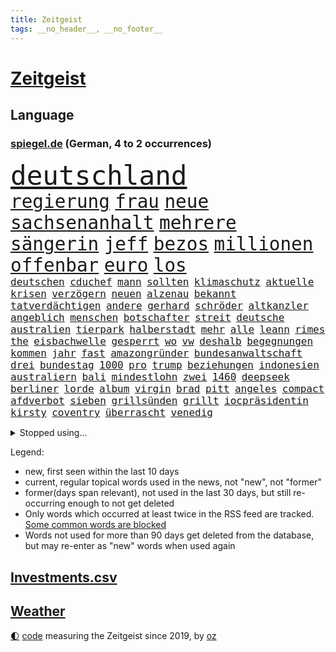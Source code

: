 ```yaml
---
title: Zeitgeist
tags: __no_header__, __no_footer__
---
```


# [Zeitgeist](https://oliz.io/zeitgeist/)

## Language

<h3><a href="https://www.spiegel.de" target="_blank">spiegel.de</a> (German, 4 to 2 occurrences)</h3>
<p style="font-family:monospace">
<span style="font-size:32pt"><a href="news_links.html#deutschland" class="current">deutschland</a></span>
<br>
<span style="font-size:22pt"><a href="news_links.html#regierung" class="current">regierung</a></span>
<span style="font-size:22pt"><a href="news_links.html#frau" class="current">frau</a></span>
<span style="font-size:22pt"><a href="news_links.html#neue" class="current">neue</a></span>
<span style="font-size:22pt"><a href="news_links.html#sachsenanhalt" class="current">sachsenanhalt</a></span>
<span style="font-size:22pt"><a href="news_links.html#mehrere" class="current">mehrere</a></span>
<span style="font-size:22pt"><a href="news_links.html#sängerin" class="current">sängerin</a></span>
<span style="font-size:22pt"><a href="news_links.html#jeff" class="current">jeff</a></span>
<span style="font-size:22pt"><a href="news_links.html#bezos" class="current">bezos</a></span>
<span style="font-size:22pt"><a href="news_links.html#millionen" class="current">millionen</a></span>
<span style="font-size:22pt"><a href="news_links.html#offenbar" class="current">offenbar</a></span>
<span style="font-size:22pt"><a href="news_links.html#euro" class="current">euro</a></span>
<span style="font-size:22pt"><a href="news_links.html#los" class="current">los</a></span>
<br>
<span style="font-size:12pt"><a href="news_links.html#deutschen" class="current">deutschen</a></span>
<span style="font-size:12pt"><a href="news_links.html#cduchef" class="current">cduchef</a></span>
<span style="font-size:12pt"><a href="news_links.html#mann" class="current">mann</a></span>
<span style="font-size:12pt"><a href="news_links.html#sollten" class="current">sollten</a></span>
<span style="font-size:12pt"><a href="news_links.html#klimaschutz" class="current">klimaschutz</a></span>
<span style="font-size:12pt"><a href="news_links.html#aktuelle" class="current">aktuelle</a></span>
<span style="font-size:12pt"><a href="news_links.html#krisen" class="current">krisen</a></span>
<span style="font-size:12pt"><a href="news_links.html#verzögern" class="current">verzögern</a></span>
<span style="font-size:12pt"><a href="news_links.html#neuen" class="current">neuen</a></span>
<span style="font-size:12pt"><a href="news_links.html#alzenau" class="new">alzenau</a></span>
<span style="font-size:12pt"><a href="news_links.html#bekannt" class="current">bekannt</a></span>
<span style="font-size:12pt"><a href="news_links.html#tatverdächtigen" class="current">tatverdächtigen</a></span>
<span style="font-size:12pt"><a href="news_links.html#andere" class="current">andere</a></span>
<span style="font-size:12pt"><a href="news_links.html#gerhard" class="current">gerhard</a></span>
<span style="font-size:12pt"><a href="news_links.html#schröder" class="current">schröder</a></span>
<span style="font-size:12pt"><a href="news_links.html#altkanzler" class="current">altkanzler</a></span>
<span style="font-size:12pt"><a href="news_links.html#angeblich" class="current">angeblich</a></span>
<span style="font-size:12pt"><a href="news_links.html#menschen" class="current">menschen</a></span>
<span style="font-size:12pt"><a href="news_links.html#botschafter" class="current">botschafter</a></span>
<span style="font-size:12pt"><a href="news_links.html#streit" class="current">streit</a></span>
<span style="font-size:12pt"><a href="news_links.html#deutsche" class="current">deutsche</a></span>
<span style="font-size:12pt"><a href="news_links.html#australien" class="current">australien</a></span>
<span style="font-size:12pt"><a href="news_links.html#tierpark" class="new">tierpark</a></span>
<span style="font-size:12pt"><a href="news_links.html#halberstadt" class="new">halberstadt</a></span>
<span style="font-size:12pt"><a href="news_links.html#mehr" class="current">mehr</a></span>
<span style="font-size:12pt"><a href="news_links.html#alle" class="current">alle</a></span>
<span style="font-size:12pt"><a href="news_links.html#leann" class="new">leann</a></span>
<span style="font-size:12pt"><a href="news_links.html#rimes" class="new">rimes</a></span>
<span style="font-size:12pt"><a href="news_links.html#the" class="current">the</a></span>
<span style="font-size:12pt"><a href="news_links.html#eisbachwelle" class="current">eisbachwelle</a></span>
<span style="font-size:12pt"><a href="news_links.html#gesperrt" class="current">gesperrt</a></span>
<span style="font-size:12pt"><a href="news_links.html#wo" class="current">wo</a></span>
<span style="font-size:12pt"><a href="news_links.html#vw" class="current">vw</a></span>
<span style="font-size:12pt"><a href="news_links.html#deshalb" class="current">deshalb</a></span>
<span style="font-size:12pt"><a href="news_links.html#begegnungen" class="new">begegnungen</a></span>
<span style="font-size:12pt"><a href="news_links.html#kommen" class="current">kommen</a></span>
<span style="font-size:12pt"><a href="news_links.html#jahr" class="current">jahr</a></span>
<span style="font-size:12pt"><a href="news_links.html#fast" class="current">fast</a></span>
<span style="font-size:12pt"><a href="news_links.html#amazongründer" class="current">amazongründer</a></span>
<span style="font-size:12pt"><a href="news_links.html#bundesanwaltschaft" class="current">bundesanwaltschaft</a></span>
<span style="font-size:12pt"><a href="news_links.html#drei" class="current">drei</a></span>
<span style="font-size:12pt"><a href="news_links.html#bundestag" class="current">bundestag</a></span>
<span style="font-size:12pt"><a href="news_links.html#1000" class="current">1000</a></span>
<span style="font-size:12pt"><a href="news_links.html#pro" class="current">pro</a></span>
<span style="font-size:12pt"><a href="news_links.html#trump" class="current">trump</a></span>
<span style="font-size:12pt"><a href="news_links.html#beziehungen" class="current">beziehungen</a></span>
<span style="font-size:12pt"><a href="news_links.html#indonesien" class="current">indonesien</a></span>
<span style="font-size:12pt"><a href="news_links.html#australiern" class="new">australiern</a></span>
<span style="font-size:12pt"><a href="news_links.html#bali" class="current">bali</a></span>
<span style="font-size:12pt"><a href="news_links.html#mindestlohn" class="current">mindestlohn</a></span>
<span style="font-size:12pt"><a href="news_links.html#zwei" class="current">zwei</a></span>
<span style="font-size:12pt"><a href="news_links.html#1460" class="new">1460</a></span>
<span style="font-size:12pt"><a href="news_links.html#deepseek" class="new">deepseek</a></span>
<span style="font-size:12pt"><a href="news_links.html#berliner" class="current">berliner</a></span>
<span style="font-size:12pt"><a href="news_links.html#lorde" class="current">lorde</a></span>
<span style="font-size:12pt"><a href="news_links.html#album" class="current">album</a></span>
<span style="font-size:12pt"><a href="news_links.html#virgin" class="new">virgin</a></span>
<span style="font-size:12pt"><a href="news_links.html#brad" class="current">brad</a></span>
<span style="font-size:12pt"><a href="news_links.html#pitt" class="current">pitt</a></span>
<span style="font-size:12pt"><a href="news_links.html#angeles" class="current">angeles</a></span>
<span style="font-size:12pt"><a href="news_links.html#compact" class="current">compact</a></span>
<span style="font-size:12pt"><a href="news_links.html#afdverbot" class="current">afdverbot</a></span>
<span style="font-size:12pt"><a href="news_links.html#sieben" class="current">sieben</a></span>
<span style="font-size:12pt"><a href="news_links.html#grillsünden" class="new">grillsünden</a></span>
<span style="font-size:12pt"><a href="news_links.html#grillt" class="new">grillt</a></span>
<span style="font-size:12pt"><a href="news_links.html#iocpräsidentin" class="new">iocpräsidentin</a></span>
<span style="font-size:12pt"><a href="news_links.html#kirsty" class="new">kirsty</a></span>
<span style="font-size:12pt"><a href="news_links.html#coventry" class="new">coventry</a></span>
<span style="font-size:12pt"><a href="news_links.html#überrascht" class="current">überrascht</a></span>
<span style="font-size:12pt"><a href="news_links.html#venedig" class="current">venedig</a></span>
</p>
<details>
<summary>Stopped using...</summary>
<p class="former" style="font-size:12pt">
gefährliche(1709) eingereicht(1707) forderungen(1707) sekunden(1707) van(1707) daraufhin(1706) getan(1706) gewerkschaft(1706) jahrzehnte(1706) wechseln(1706) bank(1705) bilanz(1705) facebook(1705) nachfolge(1705) polizeieinsatz(1705) senat(1705) vfl(1705) dauerhaft(1704) jury(1704) leichter(1704) vergeben(1704) übersicht(1704) beschreibt(1703) empörung(1703) kandidaten(1703) klein(1703) riesige(1703) 2021(1702) beteiligten(1702) hören(1702) 31(1701) konflikte(1701) positiv(1701) punkte(1701) verschwunden(1701) warentest(1701) berlins(1700) dramatisch(1700) minute(1700) rand(1700) 33(1699) befreien(1699) livestream(1699) obama(1699) pflege(1699) reden(1699) schiff(1699) amerikaner(1698) amsterdam(1698) fußballprofi(1698) größter(1698) guter(1698) kämpfe(1698) riss(1698) 3(1697) beispielen(1697) eintracht(1697) kleines(1697) kolumnist(1697) kraftvoll(1697) literatur(1697) trafen(1697) who(1697) hotel(1696) wende(1696) forderte(1695) jedenfalls(1695) sinn(1695) anteil(1694) nerven(1694) gemeinsamen(1693) öffentlichkeit(1693) anlass(1692) hölle(1692) verbreitet(1692) unbedingt(1690) 10(1689) offiziellen(1686) erfolgreichsten(1684) genauso(1684) vorgänger(1682) vorgelegt(1681) beschlagnahmt(1679) holocaust(1679) insolvenz(1676) trauert(1675) bundesverfassungsgericht(1673) verständnis(1673) verkehr(1670) schock(1668) sportler(1668) dauert(1666) geblieben(1661) diagnose(1590) öffnet(1589) gezielt(1584) sahra(1559) wagenknecht(1559) rumänien(1527) übrig(1521) unfälle(1492) serbien(1459) verdi(1452) volk(1441) las(1413) erkrankte(1388) hoffenheim(1382) gemeinschaft(1372) nachmittag(1372) älteste(1338) lädt(1318) loch(1281) öffentlichrechtlichen(1274) hauptbahnhof(1241) einheit(1222) umfragen(1217) mut(1211) lücken(1196) stabil(1190) unmittelbar(1190) erneuerbare(1187) fünften(1186) viral(1117) belegt(1102) lob(1102) jugendlicher(1098) kaffee(1093) youtube(1091) angehörigen(1086) neustart(1080) kampagne(1078) dramatische(1073) 16jähriger(1069) schwächelt(1061) ähnlichen(1056) effekt(1052) tode(1047) globalen(1044) raten(1034) giorgia(1030) antarktis(1016) begegnung(985) wählt(977) eric(945) redet(937) tabu(937) böhmermann(932) überzeugen(922) größeren(903) rammt(894) viertagewoche(893) lebensgefahr(885) passanten(880) springen(880) minderjährige(874) ständig(869) islamistischen(863) manöver(859) schöner(847) vermeintliche(845) wendepunkt(829) duisburg(827) begangen(817) betreiben(815) wohnen(805) betrunkener(800) 13jährige(793) deutlicher(789) helmut(787) hoeneß(782) massenhaft(776) kolleginnen(774) beine(773) rad(766) seltsame(764) unterbrochen(764) schlagabtausch(747) lebensgefährlich(743) anschluss(724) rechtsextremer(721) unseren(713) schweigt(712) essener(702) pass(701) csuchef(698) wmtitel(687) lagen(686) metropole(684) parlamentswahl(673) frank(668) metern(665) verkehrsunfall(653) besserung(638) achtzigerjahren(636) generalbundesanwalt(635) eingeschränkt(631) getöteter(630) 76(628) auftritte(622) qualifikation(621) nachbarland(620) fehlte(619) 22jährige(609) ausfälle(608) taucht(603) bist(602) böse(602) kundgebung(599) reagierten(595) eingedrungen(591) versammelt(581) mohammad(580) via(578) klingen(577) stellten(572) student(567) robbie(547) is(540) dorthin(533) guardiola(531) geschützt(524) spekulationen(524) brandenburgischen(521) nicole(521) vincent(520) pep(515) gesundheitszustand(510) 2006(505) beantragt(503) michel(503) marken(501) anhörung(498) elton(489) konzept(484) angeordnet(481) plänen(479) verbotene(478) mount(473) raf(468) sophia(461) apples(460) dienen(460) höchstwert(454) kitas(454) kreativ(454) erfolgreicher(449) überlassen(447) jamal(446) musiala(446) dominanz(444) ersatz(444) abgrund(440) vorschriften(433) integration(432) elektromobilität(429) ausprobiert(427) instanz(425) größtes(424) escooter(422) akteure(417) sticht(415) engel(412) quartal(403) gezielten(402) klug(402) rafael(402) kehren(399) geldwäsche(398) kryptowährung(396) jeweiligen(394) vergnügen(392) bilden(386) heimspiel(384) match(383) rutschen(382) schütze(382) brutalen(381) steven(378) zelebriert(371) sonja(369) jubel(367) polizeigewalt(367) tourist(367) ordnete(365) co₂ausstoß(363) süddeutschland(362) übte(362) basel(361) gemeint(361) neuestes(361) fitness(360) warnte(354) harris(350) autounfall(345) medikament(343) music(341) ausländischen(340) wählten(340) bekamen(336) fitnessstudio(335) weltgesundheitsorganisation(335) ryanair(333) kalkül(328) kater(325) ausgeschieden(323) abnehmspritzen(320) ansehen(318) notfalls(318) anrichten(314) skepsis(313) bundesnetzagentur(312) lächerlich(310) verzweifelt(309) scheiterten(308) versammeln(306) lka(303) siedler(303) einigkeit(299) lautet(297) 29jährige(296) traditionelle(296) punktet(295) viermal(295) besetzen(294) wolf(292) plattformen(290) erstattet(288) fläche(287) gebiets(287) schnäppchen(283) übernahm(283) pate(282) expartner(281) júnior(280) witze(279) gelangt(278) design(277) müde(277) with(277) 55(276) cem(276) özdemir(276) h(275) heidenheim(275) spieltag(273) warb(273) tolle(270) trieb(270) maren(268) späte(266) scheiterns(265) wirtschaftlichen(265) braunschweig(264) code(261) jordanien(261) verdiente(260) bastelt(259) 2500(258) marcel(257) verliehen(257) 02(256) stimmten(256) bescheiden(255) esc(255) nachbarländer(254) ufer(254) direkte(252) geladen(252) streamingdienst(251) as(250) königreich(250) skispringen(250) arizona(246) mutterschaft(245) verrückt(245) eilt(244) first(244) konten(244) tsg(240) everest(239) vegas(239) fische(238) antisemitischen(237) brett(236) laufenden(236) raphael(235) bröning(234) unterschrift(234) qualifiziert(232) pink(228) euch(227) zusammenarbeiten(227) johannes(226) manipulieren(226) größeres(225) fortan(224) gary(224) autobiografie(223) durchsuchungen(223) exporte(223) chinesischer(222) dunkelheit(221) gazas(221) moore(218) radikal(218) armin(217) laschet(217) millionenbetrag(216) ökonom(216) grab(215) schlappe(215) pyrotechnik(214) hochschulen(213) andrij(211) bekomme(207) inmitten(207) russlandsanktionen(207) wechseljahre(206) zufriedenheit(206) bruttoinlandsprodukt(205) fußballklub(205) aldi(204) luftfahrt(204) end(203) lopez(201) missbrauchsvorwürfe(201) unbekannter(201) preisverleihung(197) unsichere(195) repräsentantenhaus(194) 97(192) stärkung(192) unheimliche(192) gegeneinander(191) wirtschaftsweisen(191) zurückhaltender(191) neugeborene(190) prozentpunkte(190) lobbyisten(188) onlyfans(188) rechtsstaat(186) rechtsradikalen(185) amtseinführung(184) tina(184) oeynhausen(183) schlange(183) insider(182) verließen(181) befreiung(180) formtief(180) 65jährigen(179) zusammengetragen(178) angekündigten(177) vereinigte(177) argument(176) models(176) soldat(176) derselben(175) nervt(175) neuigkeiten(175) schiffsunglück(175) amtskollegen(174) mexikanische(174) schauspielerinnen(174) norweger(172) spotify(172) begriffen(167) verunglücken(167) dankte(166) absetzung(165) affront(165) insolvent(164) düsteren(163) schlagzeuger(163) bip(162) feuern(161) heide(161) lüneburger(161) faktoren(160) kanadas(160) rezepte(160) diagnostiziert(159) empfehlen(157) gefährdete(157) konzepte(157) mythos(157) abgeschlossen(156) aufzuarbeiten(156) gestaltete(156) op(156) ravensburg(156) 14jähriger(155) freiwilligen(155) kannst(155) konsumenten(155) kriegt(155) tafeln(155) schildern(154) baldoni(153) blake(153) inhalt(153) lively(153) wiener(153) farage(152) wonach(152) australier(150) beliebtes(149) härteres(148) luke(148) petersplatz(147) pontifex(147) überlebten(147) treu(146) unsicherheiten(146) abziehen(145) bangkok(145) diät(145) massiver(145) sängers(145) cdugeneralsekretär(144) kyjiws(144) partys(144) skandale(144) wiederholten(144) mund(143) nächstenliebe(143) kinderinterview(141) kälte(141) studentinnen(141) zweites(141) geständnis(140) johanna(140) studio(140) 77(139) aufzunehmen(139) londons(139) schnappt(139) vage(139) vietnam(139) predigt(138) verbesserung(137) kurznachrichtendienst(136) lernt(136) niedrige(136) aufbruch(134) aufheben(134) blumen(134) monatelang(134) anreise(133) erfolgsgeschichte(133) erteilen(133) gesunde(133) linkenpolitiker(133) montagmorgen(133) neigt(133) wehretat(133) ratschlag(132) kriegsende(131) fortbildungen(130) gerückt(129) verzweifelten(129) fifapräsident(128) großartigen(128) plaudert(128) istanbuler(127) luxus(127) kuriosesten(126) ushauptstadt(125) weltspitze(125) erfreut(124) stephan(124) belgrad(123) bequem(123) zollkrieg(123) israelhamaskrieg(122) massenentlassungen(122) spannung(122) stillem(121) unterzeichnet(121) sun(120) auszuschließen(119) spender(119) arroganz(118) fix(118) schärfe(118) berlinerin(117) lebenslauf(117) spielberg(117) mexikaner(116) aufholjagd(115) verträge(115) yuval(115) beherrscht(114) biopic(114) kovač(110) mandatsträger(110) niko(110) ostens(110) runter(110) wohlstand(110) angeschlagen(109) ekrem(109) raab(109) roland(109) faszination(108) gerichts(108) pflegende(108) abitur(107) schreckens(106) vorgeführt(106) wesen(106) zolldrohungen(106) südpol(105) bezahlte(104) rtl(104) aufatmen(103) entfernten(103) meereis(103) bombenanschlag(102) käse(102) vorurteilen(102) 26jährigen(101) bvg(101) eier(101) germany(101) karneval(101) legislaturperiode(101) plakaten(101) langfristigen(100) ausrichten(99) cdupolitikers(99) river(99) totem(99) lahme(98) quadrat(98) 27jähriger(97) monaco(97) opa(97) scheinbar(97) staatspräsident(97) verbrennungsmotoren(97) henning(96) legalen(96) verruf(96) ausschuss(95) selbstständig(95) stemmen(95) tücken(95) absicherung(94) arg(94) braun(94) fortnite(94) funklöcher(94) weißes(94) bundesbehörden(93) jetzigen(93) kommilitonen(93) kredite(93) künstlich(93) bodentruppen(92) formel1star(92) friedensgesprächen(92) zweitem(92) kanadier(91) prallt(91) reichsbürgergruppe(91) rheinlandpfälzische(91) 71jährige(90) geschlechtern(90) mitsprache(90) neuorientierung(90) packungen(90) zweifelhafte(90) beigesetzt(89) vannes(89) 46jährige(88) auslöst(88) begründete(87) landgerichts(87) lieferkettengesetz(87) papstes(87) rostocker(87) sessel(87) statistik(87) todesfall(87) anbieten(86) anonymer(86) frauenleiche(86) krachte(86) pufferzone(86) stach(86) bestehenden(85) bundesweiten(85) ehrgeiziges(85) erhöhung(85) klassenerhalt(85) klassenkampf(85) kommentatoren(85) preispolitik(85) staatsräson(85) dan(84) gleise(84) kaution(84) lück(84) zelebrieren(84) 24jährigen(83) begehen(83) beobachter(83) hinters(83) iwstudie(83) jemenitische(83) ron(83) sbahnen(83) wirbeln(83) ärmsten(83) chronik(82) internes(82) kniggeexperte(82) peppa(82) usrepublikaner(82) wahrzeichen(82) wozu(82) wutz(82) 44jährigen(81) dreist(81) expolitiker(81) hanoi(81) kriegsfall(81) extennisstar(80) gerichtlich(80) politischem(80) prozesse(80) schwarzroten(80) zivilbevölkerung(80) übertrifft(80) are(79) enfant(79) hintertreffen(79) rückhalt(79) terrible(79) wortgefecht(79) asiatische(78) erfolgt(78) jj(78) machbar(78) marinemanöver(78) south(78) verbrennerpkw(78) baller(77) bbc(77) genügen(77) howard(77) kopiert(77) lutnick(77) ausschlaggebend(76) beschlossene(76) canaria(76) doping(76) eishockey(76) femizide(76) gran(76) kinderärztin(76) lizzo(76) toronto(76) übung(76) gemeinnützige(75) gewinne(75) juve(75) wahlgeschenke(75) angriffskriegs(74) beugen(74) geplantes(74) großbaustelle(74) gynäkologe(74) mancher(74) eingenommen(73) freundlichkeit(73) kürzung(73) tragische(73) wartezeiten(73) exkanzlerin(72) kunstform(72) käfig(72) präsidentschaftswahlkampf(72) 39jährige(71) hinten(71) prideparaden(71) verhandlern(71) wehrbeauftragten(71) animieren(70) byd(70) liberaler(70) musikerin(70) prozesses(70) ushandelsminister(70) überschreitet(70) 118(69) 18000(69) anzugskandal(69) armeeangaben(69) ernten(69) fertiggestellt(69) flugblätter(69) geldes(69) kalender(69) livestreams(69) 105(68) extremistische(68) friedrichshafen(68) fähig(68) hochwasser(68) parteiführung(68) schmitt(68) spdministerpräsident(68) tommi(68) gästen(67) josh(67) kraftakt(67) militärfahrzeug(67) rosenstolz(67) sicherheitsgründen(67) titelträger(67) verkürzen(67) 160000(66) lebenszufriedenheit(66) vakant(66) warschau(66) airbnb(65) brückenbauer(65) fahrers(65) probiert(65) weigerte(65) weitreichenden(65) überstunden(65) kappe(64) prahlt(64) regionale(64) reiseziele(64) aufgearbeitet(63) boykott(63) dokumentieren(63) ferraripilot(63) gehörigen(63) kindersitze(63) läden(63) nazizeit(63) north(63) steckten(63) wachstumsprognose(63) abstürzen(62) einschränkung(62) höherer(62) i̇mamoğlu(62) telefonieren(62) umweltfreundlich(62) weltranglistendritte(62) ärzteschaft(62) dieb(61) ethisch(61) grenzpolizisten(61) israeli(61) rentenalter(61) ronen(61) verschwanden(61) verteidigte(61) wiedergefunden(61) beute(60) briefing(60) drogenkriminalität(60) formalie(60) geistig(60) koalitionsvertrag(60) lotse(60) ortschaften(60) touristenattraktion(60) vorführungen(60) wimmelt(60) 65000(59) kündigten(59) tiraden(59) zurückkehren(59) abgabe(58) journalismus(58) plenum(58) publikumsliebling(58) robuste(58) aufbereitet(57) spione(57) ukrainegespräche(57) wertvollste(57) denzel(56) handwerker(56) lebensgeschichte(56) lohnausgleich(56) lyon(56) olympique(56) vollem(56) kampfansage(55) komplette(55) rücksichtslos(55) vertragsverlängerung(55) wetterte(55) apotheken(54) ausgebrannt(54) datenvolumen(54) fitzek(54) gewerkschafter(54) safferling(54) sichere(54) verteidigungspolitiker(54) völkerrechtler(54) weltberühmt(54) avatar(53) dfbpokalfinale(53) ersteigert(53) ladung(53) serbiens(53) teresa(53) ausreißer(52) enormen(52) hoffmann(52) schwinden(52) ullrich(52) befreiender(51) dringt(51) erwärmt(51) hitzewellen(51) lehrstunde(51) moratorium(51) preisgegeben(51) rita(51) aktivistinnen(50) anja(50) armstrong(50) hailey(50) missverstanden(50) rogge(50) säuglings(50) verkäufe(50) junis(49) kremlherrscher(49) liechtenstein(49) masters(49) rückbau(49) schmackhaft(49) sonntagmorgen(49) sturzfluten(49) behielt(48) donezk(48) irreführende(48) rasenmäher(48) wütenden(48) anleihemärkte(47) barbie(47) del(47) dj(47) gerufen(47) gerührt(47) lukrativen(47) mafia(47) onlinehass(47) sätze(47) auftauchen(46) interaktiv(46) klaut(46) kleinbus(46) thiel(46) usuniversitäten(46) beeinflusst(45) bewährungsstrafen(45) einzuhalten(45) hemmungen(45) schauspielern(45) zielgeraden(45) ausscheidungen(44) gedächtnis(44) legendäre(44) wasserknappheit(44) wassersparen(44) eindrucksvoll(43) gags(43) nachempfundene(43) niederbayern(43) praktische(43) reisewelle(43) rückführung(43) transplantieren(43) uli(43) akkus(42) sexhandel(42) deutschlandchef(41) gehasst(41) leitindex(41) propalästinensischer(41) siegfried(41) vertrauensvorschuss(41) 64jährige(40) exprofi(40) isst(40) rausschmiss(40) tabletten(40) zähmen(40) aufgedeckt(39) emotionaler(39) it(39) scott(39) zurückliegt(39) ägyptische(39) einpflanzen(38) geschäftsjahr(38) korrupt(38) niere(38) reserven(38) britischem(37) cochef(37) einlegen(37) lindau(37) mangelnden(37) militäroffensive(37) usablog(37) verschont(37) ausschussvorsitze(36) eingehandelt(36) einspruch(36) fuchs(36) klägerinnen(36) selfie(36) teufelskreis(36) yair(36) almuth(35) bosse(35) europapokal(35) lebensunterhalt(35) lindern(35) rasern(35) bessent(34) blutige(34) gemischten(34) hauptsächlich(34) konstellation(34) polizeigewerkschaft(34) radikalisierung(34) schlaflosigkeit(34) singh(34) transplantationen(34) abgeschossen(33) abschließen(33) ausweisen(33) blüht(33) handgepäck(33) hergestellte(33) hvv(33) kurve(33) meldeten(33) starkey(33) treue(33) vertriebene(33) zak(33) abba(32) apokalyptisches(32) christ(32) diplomaten(32) eh(32) feierlichkeiten(32) hollen(32) kippt(32) reagan(32) ronald(32) sanften(32) zweitligist(32) bizarrer(31) kenton(31) komplexen(31) usjustizministerium(31) wilke(31) atpturnier(30) missglückten(30) nelles(30) routen(30) baumarkt(29) bewundern(29) cotrainer(29) einflussreichsten(29) extagesschausprecher(29) genitalien(29) sandro(29) spielzeit(29) deutschkolumne(28) dreiecke(28) güte(28) kategorisch(28) schwiegersohn(28) süddeutschen(28) verbrennt(28) vorfahren(28) überzeugte(28) abendessen(27) apartment(27) gewaltbereit(27) lineker(27) meistertitel(27) psychiater(27) rafterroristen(27) unverantwortlich(27) laune(26) meilenstein(26) weiht(26) 1970(25) biergärten(25) voraussetzung(25) wiederhergestellt(25) beleuchtet(24) dfbpokalsieger(24) erschwingliche(24) heidenheims(24) irreguläre(24) sperrmüll(24) technisch(24) verfassungsschutzes(24) 48jährige(23) finalturnier(23) getesteten(23) gigawatt(23) historischem(23) kannte(23) stadtverwaltung(23) territoriale(23) 35jährigen(22) clip(22) einschätzung(22) revolutionierte(22) überarbeitet(22) argumentieren(21) bedrohten(21) dieselaffäre(21) flaute(21) irische(21) maduro(21) meinungen(21) nicolás(21) offline(21) points(21) vwmanager(21) 1100(20) floh(20) gewähren(20) krankheitserreger(20) lutschern(20) sa’ar(20) ungewohnt(20) western(20) zweifelhafter(20) 1108(19) 25jährige(19) abgesichert(19) euinstitutionen(19) offensivstar(19) reinhard(19) teuber(19) vernichtung(19) formte(18) komplizierten(18) losgeworden(18) usgeschichte(18) verbliebenen(18) wildeste(18) allergiker(17) allgemeinen(17) aufgebaut(17) beißen(17) eishockeywm(17) exkanzler(17) nahostpolitik(17) aufgewachsen(16) krah(16) moregründer(16) panasonic(16) rucksack(16) schleuser(16) schwierigste(16) vertreibung(16) bestimmter(15) fälschen(15) kassenpatienten(15) königlichen(15) limburg(15) opferrolle(15) spart(15) spdfraktion(15) ungarische(15) vorladung(15) weltstar(15) abifeier(14) dschihadisten(14) gaskraftwerke(14) port(14) spaltet(14) turbulente(14) weltberühmten(14) aufgestiegen(13) blüten(13) entführen(13) fakeshops(13) mehrfamilienhaus(13) netzwerken(13) posthum(13) prevost(13) probe(13) schlechtes(13) vertuscht(13) 69jährige(12) constantin(12) düpiert(12) flugblättern(12) schreiber(12) d’italia(11) verschwörungstheorien(11)
</p>
</details>
<p>Legend:
<ul>
<li><span class="new">new</span>, first seen within the last 10 days</li>
<li><span class="current">current</span>, regular topical words used in the news, not "new", not "former"</li>
<li><span class="former">former(days span relevant)</span>, not used in the last 30 days, but still re-occurring enough to not get deleted</li>
<li>Only words which occurred at least twice in the RSS feed are tracked. <a href="language/filters.py">Some common words are blocked</a></li>
<li>Words not used for more than 90 days get deleted from the database, but may re-enter as "new" words when used again</li>
</ul>
</p>

## [Investments](investments.html)[.csv](investments.csv)

## [Weather](weather.html)

<footer>
<a href="javascript:toggleTheme()" class="nav">🌓</a>
<a href="https://github.com/ooz/zeitgeist">code</a> measuring the Zeitgeist since 2019, by <a href="https://oliz.io">oz</a>
</footer>

